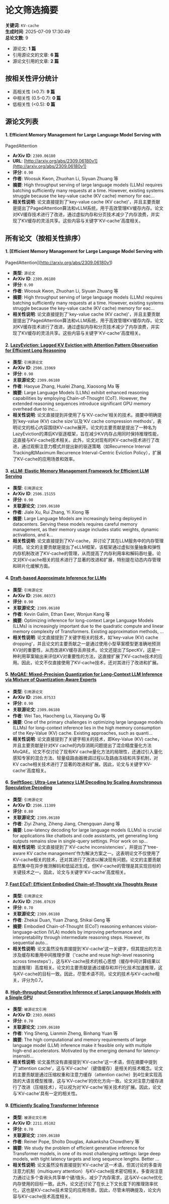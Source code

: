 # 论文筛选摘要

**关键词**: `KV-cache`  
**生成时间**: 2025-07-09 17:30:49  
**总论文数**: 9

- 源论文: **1 篇**
- 引用源论文的文章: **6 篇**
- 源论文引用的文章: **2 篇**

## 按相关性评分统计

- 高相关性 (≥0.7): **9 篇**
- 中相关性 (0.5–0.7): **0 篇**
- 低相关性 (<0.5): **0 篇**

## 源论文列表

#### 1. Efficient Memory Management for Large Language Model Serving with
  PagedAttention
- **ArXiv ID**: `2309.06180`  
- **URL**: [http://arxiv.org/abs/2309.06180v1](http://arxiv.org/abs/2309.06180v1)  
- **评分**: `0.90`  
- **作者**: Woosuk Kwon, Zhuohan Li, Siyuan Zhuang 等  
- **摘要**: High throughput serving of large language models \(LLMs\) requires batching
sufficiently many requests at a time. However, existing systems struggle
because the key-value cache \(KV cache\) memory for eac...  
- **相关性说明**: 论文直接提到了'key-value cache \(KV cache\)'，并且主要贡献是提出了PagedAttention算法和vLLM系统，用于高效管理KV缓存内存。论文对KV缓存技术进行了改进，通过虚拟内存和分页技术减少了内存浪费，并实现了KV缓存的灵活共享。这些内容与关键字'KV-cache'高度相关。  

## 所有论文（按相关性排序）

#### 1. [Efficient Memory Management for Large Language Model Serving with
  PagedAttention](http://arxiv.org/abs/2309.06180v1)
- **类型**: `源论文`  
- **ArXiv ID**: `2309.06180`  
- **评分**: `0.90`  
- **作者**: Woosuk Kwon, Zhuohan Li, Siyuan Zhuang 等  
- **摘要**: High throughput serving of large language models \(LLMs\) requires batching
sufficiently many requests at a time. However, existing systems struggle
because the key-value cache \(KV cache\) memory for eac...  
- **相关性说明**: 论文直接提到了'key-value cache \(KV cache\)'，并且主要贡献是提出了PagedAttention算法和vLLM系统，用于高效管理KV缓存内存。论文对KV缓存技术进行了改进，通过虚拟内存和分页技术减少了内存浪费，并实现了KV缓存的灵活共享。这些内容与关键字'KV-cache'高度相关。  

#### 2. [LazyEviction: Lagged KV Eviction with Attention Pattern Observation for Efficient Long Reasoning](http://arxiv.org/abs/2506.15969v1)
- **类型**: `引用源论文`  
- **ArXiv ID**: `2506.15969`  
- **评分**: `0.90`  
- **关联源论文**: `2309.06180`  
- **作者**: Haoyue Zhang, Hualei Zhang, Xiaosong Ma 等  
- **摘要**: Large Language Models \(LLMs\) exhibit enhanced reasoning capabilities by employing Chain-of-Thought \(CoT\). However, the extended reasoning sequences introduce significant GPU memory overhead due to inc...  
- **相关性说明**: 论文直接提到并使用了与'KV-cache'相关的技术。摘要中明确提到'key-value \(KV\) cache size'以及'KV cache compression methods'，表明论文的核心内容围绕KV-cache展开。论文的主要贡献是提出了一种名为LazyEviction的滞后KV驱逐框架，旨在减少KV内存占用同时保持推理性能，这直接与KV-cache技术相关。此外，论文对现有的KV-cache技术进行了改进，通过观察注意力模式并提出新的驱逐策略（如Recurrence Interval Tracking和Maximum Recurrence Interval-Centric Eviction Policy），扩展了KV-cache的应用场景和效率。  

#### 3. [eLLM: Elastic Memory Management Framework for Efficient LLM Serving](http://arxiv.org/abs/2506.15155v1)
- **类型**: `引用源论文`  
- **ArXiv ID**: `2506.15155`  
- **评分**: `0.90`  
- **关联源论文**: `2309.06180`  
- **作者**: Jiale Xu, Rui Zhang, Yi Xiong 等  
- **摘要**: Large Language Models are increasingly being deployed in datacenters. Serving these models requires careful memory management, as their memory usage includes static weights, dynamic activations, and k...  
- **相关性说明**: 论文直接提到了KV-cache，并讨论了其在LLM服务中的内存管理问题。论文的主要贡献是提出了eLLM框架，该框架通过虚拟张量抽象和弹性内存机制改进了KV-cache的管理，从而提高了内存利用率和解码吞吐量。论文对KV-cache相关的技术进行了显著的改进和扩展，特别是在动态内存管理和碎片化缓解方面。  

#### 4. [Draft-based Approximate Inference for LLMs](http://arxiv.org/abs/2506.08373v1)
- **类型**: `引用源论文`  
- **ArXiv ID**: `2506.08373`  
- **评分**: `0.90`  
- **关联源论文**: `2309.06180`  
- **作者**: Kevin Galim, Ethan Ewer, Wonjun Kang 等  
- **摘要**: Optimizing inference for long-context Large Language Models \(LLMs\) is increasingly important due to the quadratic compute and linear memory complexity of Transformers. Existing approximation methods, ...  
- **相关性说明**: 论文直接提到了关键字相关的技术，如'key-value \(KV\) cache dropping'，并且论文的主要贡献之一是通过使用小型草案模型更准确地预测KV对的重要性，从而改进KV缓存丢弃技术。论文还提出了SpecKV，这是一种利用草案输出来评估KV对重要性的方法，这直接扩展了KV-cache技术的应用。因此，论文不仅直接使用了KV-cache技术，还对其进行了改进和扩展。  

#### 5. [MoQAE: Mixed-Precision Quantization for Long-Context LLM Inference via Mixture of Quantization-Aware Experts](http://arxiv.org/abs/2506.07533v1)
- **类型**: `引用源论文`  
- **ArXiv ID**: `2506.07533`  
- **评分**: `0.90`  
- **关联源论文**: `2309.06180`  
- **作者**: Wei Tao, Haocheng Lu, Xiaoyang Qu 等  
- **摘要**: One of the primary challenges in optimizing large language models \(LLMs\) for long-context inference lies in the high memory consumption of the Key-Value \(KV\) cache. Existing approaches, such as quanti...  
- **相关性说明**: 论文直接提到了关键字相关的技术，即Key-Value \(KV\) cache，并且主要贡献是针对KV cache的内存消耗问题提出了混合精度量化方法MoQAE。论文不仅讨论了现有KV cache量化方法的局限性，还通过引入量化感知专家的混合方法、轻量级路由器微调过程以及路由冻结和共享机制，对KV cache相关技术进行了显著的改进和扩展。因此，论文与关键字'KV-cache'高度相关。  

#### 6. [SwiftSpec: Ultra-Low Latency LLM Decoding by Scaling Asynchronous Speculative Decoding](http://arxiv.org/abs/2506.11309v1)
- **类型**: `引用源论文`  
- **ArXiv ID**: `2506.11309`  
- **评分**: `0.80`  
- **关联源论文**: `2309.06180`  
- **作者**: Ziyi Zhang, Ziheng Jiang, Chengquan Jiang 等  
- **摘要**: Low-latency decoding for large language models \(LLMs\) is crucial for applications like chatbots and code assistants, yet generating long outputs remains slow in single-query settings. Prior work on sp...  
- **相关性说明**: 论文直接提到了'KV-cache inconsistencies'，并提出了'tree-aware KV cache management'作为解决方案之一。这表明论文不仅使用了KV-cache相关的技术，还对其进行了改进以解决现有问题。论文的主要贡献虽然集中在异步推测解码和低延迟生成，但KV-cache的管理是其实现目标的关键技术之一。因此，论文与关键字'KV-cache'高度相关。  

#### 7. [Fast ECoT: Efficient Embodied Chain-of-Thought via Thoughts Reuse](http://arxiv.org/abs/2506.07639v1)
- **类型**: `引用源论文`  
- **ArXiv ID**: `2506.07639`  
- **评分**: `0.70`  
- **关联源论文**: `2309.06180`  
- **作者**: Zhekai Duan, Yuan Zhang, Shikai Geng 等  
- **摘要**: Embodied Chain-of-Thought \(ECoT\) reasoning enhances vision-language-action \(VLA\) models by improving performance and interpretability through intermediate reasoning steps. However, its sequential auto...  
- **相关性说明**: 论文虽然没有直接提到'KV-cache'这一关键字，但其提出的方法涉及缓存和重用中间推理步骤（'cache and reuse high-level reasoning across timesteps'），这与KV-cache技术的核心思想（缓存中间计算结果以加速推理）高度相关。论文的主要贡献是通过缓存和并行化技术加速推理，这与KV-cache的目标一致。因此，尽管术语不同，论文的技术与KV-cache相关，评分为0.7。  

#### 8. [High-throughput Generative Inference of Large Language Models with a Single GPU](http://arxiv.org/abs/2303.06865v2)
- **类型**: `被源论文引用`  
- **ArXiv ID**: `2303.06865`  
- **评分**: `0.70`  
- **关联源论文**: `2309.06180`  
- **作者**: Ying Sheng, Lianmin Zheng, Binhang Yuan 等  
- **摘要**: The high computational and memory requirements of large language model \(LLM\) inference make it feasible only with multiple high-end accelerators. Motivated by the emerging demand for latency-insensiti...  
- **相关性说明**: 论文虽然没有直接提到'KV-cache'这一术语，但在摘要中提到了'attention cache'，这与'KV-cache'（键值缓存）是相关的技术概念。论文的主要贡献是通过压缩权重和注意力缓存（attention cache）到4位来实现高效的大语言模型推理，这与'KV-cache'的优化方向一致。论文对注意力缓存进行了改进（压缩技术），可以视为对'KV-cache'相关技术的扩展。因此，论文与'KV-cache'具有一定的相关性。  

#### 9. [Efficiently Scaling Transformer Inference](http://arxiv.org/abs/2211.05102v1)
- **类型**: `被源论文引用`  
- **ArXiv ID**: `2211.05102`  
- **评分**: `0.70`  
- **关联源论文**: `2309.06180`  
- **作者**: Reiner Pope, Sholto Douglas, Aakanksha Chowdhery 等  
- **摘要**: We study the problem of efficient generative inference for Transformer models, in one of its most challenging settings: large deep models, with tight latency targets and long sequence lengths. Better ...  
- **相关性说明**: 论文虽然没有直接提到'KV-cache'这一术语，但其讨论的多查询注意力机制（multiquery attention）与KV-cache技术密切相关。多查询注意力通过让多个查询头共享单个键/值头，减少了内存需求，这与KV-cache优化内存使用的目标一致。此外，论文还讨论了在长上下文长度下的推理效率优化，这也是KV-cache技术常见的应用场景。因此，尽管未明确提及，论文内容与KV-cache技术高度相关。  

